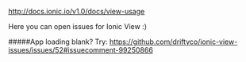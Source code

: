 http://docs.ionic.io/v1.0/docs/view-usage

Here you can open issues for Ionic View :)

#####App loading blank? Try: https://github.com/driftyco/ionic-view-issues/issues/52#issuecomment-99250866
